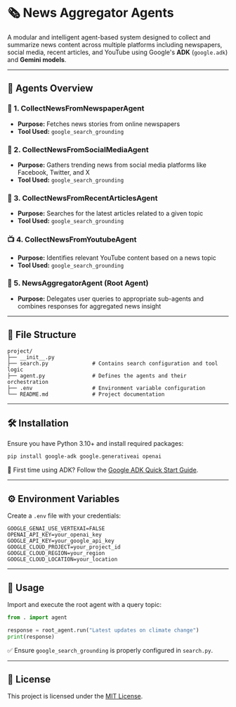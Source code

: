 # 🗞️ News Aggregator Agents

A modular and intelligent agent-based system designed to collect and summarize news content across multiple platforms including newspapers, social media, recent articles, and YouTube using Google's **ADK** (`google.adk`) and **Gemini models**.

---

## 🤖 Agents Overview

### 📰 1. CollectNewsFromNewspaperAgent
- **Purpose:** Fetches news stories from online newspapers
- **Tool Used:** `google_search_grounding`

### 💬 2. CollectNewsFromSocialMediaAgent
- **Purpose:** Gathers trending news from social media platforms like Facebook, Twitter, and X
- **Tool Used:** `google_search_grounding`

### 📝 3. CollectNewsFromRecentArticlesAgent
- **Purpose:** Searches for the latest articles related to a given topic
- **Tool Used:** `google_search_grounding`

### 📺 4. CollectNewsFromYoutubeAgent
- **Purpose:** Identifies relevant YouTube content based on a news topic
- **Tool Used:** `google_search_grounding`

### 🧠 5. NewsAggregatorAgent (Root Agent)
- **Purpose:** Delegates user queries to appropriate sub-agents and combines responses for aggregated news insight

---

## 📁 File Structure

```
project/
├── __init__.py
├── search.py              # Contains search configuration and tool logic
├── agent.py               # Defines the agents and their orchestration
├── .env                   # Environment variable configuration
└── README.md              # Project documentation
```

---

## 🛠️ Installation

Ensure you have Python 3.10+ and install required packages:

```bash
pip install google-adk google.generativeai openai
```

📘 First time using ADK? Follow the [Google ADK Quick Start Guide](https://google.github.io/adk-docs/get-started/quickstart/).

---

## ⚙️ Environment Variables

Create a `.env` file with your credentials:

```
GOOGLE_GENAI_USE_VERTEXAI=FALSE
OPENAI_API_KEY=your_openai_key
GOOGLE_API_KEY=your_google_api_key
GOOGLE_CLOUD_PROJECT=your_project_id
GOOGLE_CLOUD_REGION=your_region
GOOGLE_CLOUD_LOCATION=your_location
```

---

## 🚀 Usage

Import and execute the root agent with a query topic:

```python
from . import agent

response = root_agent.run("Latest updates on climate change")
print(response)
```

✅ Ensure `google_search_grounding` is properly configured in `search.py`.

---

## 🔐 License

This project is licensed under the [MIT License](./LICENSE.md).